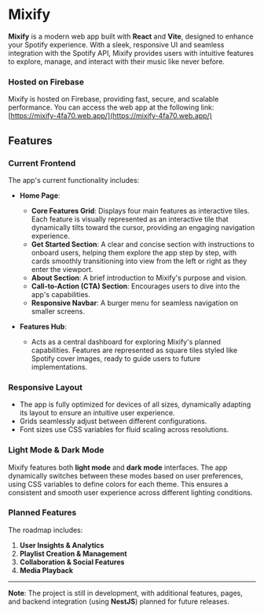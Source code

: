 # Mixify

**Mixify** is a modern web app built with **React** and **Vite**, designed to enhance your Spotify experience. With a sleek, responsive UI and seamless integration with the Spotify API, Mixify provides users with intuitive features to explore, manage, and interact with their music like never before.

### Hosted on Firebase
Mixify is hosted on Firebase, providing fast, secure, and scalable performance. You can access the web app at the following link:  
[https://mixify-4fa70.web.app/](https://mixify-4fa70.web.app/)

## Features

### Current Frontend
The app's current functionality includes:
- **Home Page**:  
  - **Core Features Grid**: Displays four main features as interactive tiles. Each feature is visually represented as an interactive tile that dynamically tilts toward the cursor, providing an engaging navigation experience.
  - **Get Started Section**: A clear and concise section with instructions to onboard users, helping them explore the app step by step, with cards smoothly transitioning into view from the left or right as they enter the viewport.
  - **About Section**: A brief introduction to Mixify's purpose and vision.  
  - **Call-to-Action (CTA) Section**: Encourages users to dive into the app's capabilities.  
  - **Responsive Navbar**: A burger menu for seamless navigation on smaller screens.  

- **Features Hub**:  
  - Acts as a central dashboard for exploring Mixify's planned capabilities. Features are represented as square tiles styled like Spotify cover images, ready to guide users to future implementations.

### Responsive Layout
- The app is fully optimized for devices of all sizes, dynamically adapting its layout to ensure an intuitive user experience.  
- Grids seamlessly adjust between different configurations.
- Font sizes use CSS variables for fluid scaling across resolutions.

### Light Mode & Dark Mode
Mixify features both **light mode** and **dark mode** interfaces. The app dynamically switches between these modes based on user preferences, using CSS variables to define colors for each theme. This ensures a consistent and smooth user experience across different lighting conditions.

### Planned Features
The roadmap includes:
1. **User Insights & Analytics**
2. **Playlist Creation & Management**
3. **Collaboration & Social Features**
4. **Media Playback**

---

**Note**: The project is still in development, with additional features, pages, and backend integration (using **NestJS**) planned for future releases.

